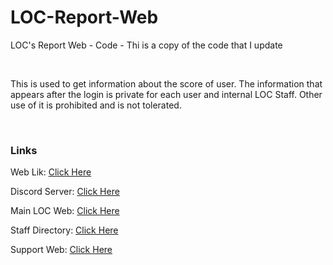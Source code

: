 <div>
    <h1>LOC-Report-Web</h1>
    <p>LOC's Report Web - Code - Thi is a copy of the code that I update</p>    
</div>
<br>
<p>
This is used to get information about the score of user.
The information that appears after the login is private for each user and internal LOC Staff.
Other use of it is prohibited and is not tolerated.
</p>  
<br>
<h3>Links</h3>
<p>Web Lik: <a href="https://report.libraryofcode.org/">Click Here</a></p>
<p>Discord Server: <a href="https://loc.sh/discord">Click Here</a></p>  
<p>Main LOC Web: <a href="http://libraryofcode.org/">Click Here</a></p>  
<p>Staff Directory: <a href="http://directory.libraryofcode.org/">Click Here</a></p>  
<p>Support Web: <a href="https://loc.sh/support">Click Here</a></p>  
